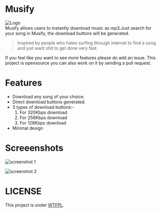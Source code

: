 # Musify
![Logo](https://github.com/aswanthkoleri/Musify/blob/master/Musify.png)
<br>
Musify allows users to instantly download music as mp3.Just search for your song in Musify, the download buttons will be generated.

> Inspired by people who hates surfing through internet to find a song and just want shit to get done very fast.

If you feel like you want to see more features please do add an issue.
This project is opensource you can also work on it by sending a pull request.

# Features
- Download any song of your choice.
- Direct download buttons generated.
- 3 types of download buttons:- 
    1. For 320Kbps download
    2. For 256Kbps download
    3. For 128Kbps download
- Minimal design

# Screeenshots

![screenshot 1](https://github.com/aswanthkoleri/Musify/blob/master/Screenshot%20from%202017-12-17%2022-08-46.png)

![screenshot 2](https://raw.github.com/aswanthkoleri/Musify/master/Screenshot%20from%202017-12-17%2022-09-09.pngas)
# LICENSE

This project is under [WTFPL](http://www.wtfpl.net/).
